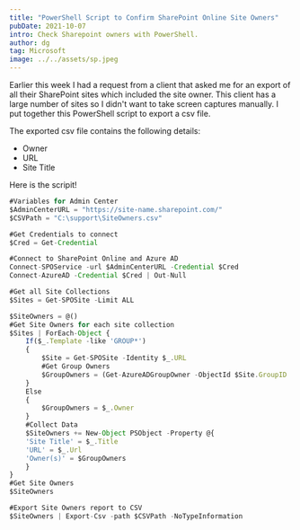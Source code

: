 ```yaml
---
title: "PowerShell Script to Confirm SharePoint Online Site Owners"
pubDate: 2021-10-07
intro: Check Sharepoint owners with PowerShell.
author: dg
tag: Microsoft
image: ../../assets/sp.jpeg
---
```

Earlier this week I had a request from a client that asked me for an export of all their SharePoint sites which included the site owner. This client has a large number of sites so I didn't want to take screen captures manually. I put together this PowerShell script to export a csv file. 

The exported csv file contains the following details: 

+ Owner
+ URL
+ Site Title

Here is the scripit! 

```js
#Variables for Admin Center
$AdminCenterURL = "https://site-name.sharepoint.com/"
$CSVPath = "C:\support\SiteOwners.csv"

#Get Credentials to connect
$Cred = Get-Credential

#Connect to SharePoint Online and Azure AD
Connect-SPOService -url $AdminCenterURL -Credential $Cred
Connect-AzureAD -Credential $Cred | Out-Null

#Get all Site Collections
$Sites = Get-SPOSite -Limit ALL

$SiteOwners = @()
#Get Site Owners for each site collection
$Sites | ForEach-Object {
    If($_.Template -like 'GROUP*')
    {
        $Site = Get-SPOSite -Identity $_.URL
        #Get Group Owners
        $GroupOwners = (Get-AzureADGroupOwner -ObjectId $Site.GroupID | Select -ExpandProperty UserPrincipalName) -join "; "      
    }
    Else
    {
        $GroupOwners = $_.Owner
    }
    #Collect Data
    $SiteOwners += New-Object PSObject -Property @{
    'Site Title' = $_.Title
    'URL' = $_.Url
    'Owner(s)' = $GroupOwners
    }
}
#Get Site Owners
$SiteOwners

#Export Site Owners report to CSV
$SiteOwners | Export-Csv -path $CSVPath -NoTypeInformation
```